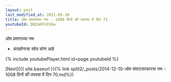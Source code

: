 ```yaml
---
layout: post
last_modified_at: 2021-03-30
title: ओम प्रमाणाच्या नमः - 1008 दिनों की तपस्या में दिन 71
youtubeId: DQ2mKFUChEw
---
```

 
 
 ओम प्रमाणाच्या नमः  
 
 -  अंतर्ज्ञानाचा स्रोत कोण आहे 
 
  
 
  
 
 
 
 
 
 


{% include youtubePlayer.html id=page.youtubeId %}
 
[Next]({{ site.baseurl }}{% link  split2/_posts/2014-12-10-ओम संवाटसरकारया नमः - 1008 दिनों की तपस्या में दिन 70.md%})
 
